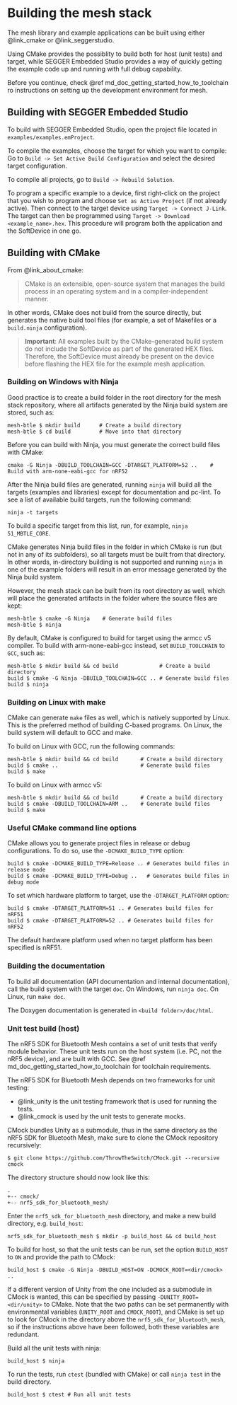 # Building the mesh stack

The mesh library and example applications can be built using either @link_cmake <!--CMake: https://cmake.org/--> or
@link_seggerstudio<!--SEGGER Embedded Studio: https://www.segger.com/products/development-tools/embedded-studio/?L=0-->.

Using CMake provides the possiblity to build both for host (unit tests) and target, while SEGGER
Embedded Studio provides a way of quickly getting the example code up and running with full debug
capability.

Before you continue, check @ref md_doc_getting_started_how_to_toolchain ro instructions on setting up the
development environment for mesh.

## Building with SEGGER Embedded Studio

To build with SEGGER Embedded Studio, open the project file located in `examples/examples.emProject`.

To compile the examples, choose the target for which you want to compile: Go to
`Build -> Set Active Build Configuration` and select the desired target configuration.

To compile all projects, go to `Build -> Rebuild Solution`.

To program a specific example to a device,
first right-click on the project that you wish to program and choose `Set as Active Project` (if not already
active). Then connect to the target device using `Target -> Connect J-Link`. The target can then be
programmed using `Target -> Download <example_name>.hex`. This procedure will program both the application and the SoftDevice
in one go.

## Building with CMake
From @link_about_cmake: <!-- https://cmake.org/overview/ -->

> CMake is an extensible, open-source system that manages the build process in an operating system and
> in a compiler-independent manner.

In other words, CMake does not build from the source directly, but generates the native build tool
files (for example, a set of Makefiles or a `build.ninja` configuration).

> **Important**: All examples built by the CMake-generated build system do not include the SoftDevice
> as part of the generated HEX files. Therefore, the SoftDevice must already be present on the device before
> flashing the HEX file for the example mesh application.

### Building on Windows with Ninja
Good practice is to create a build folder in the root directory for the mesh stack repository, where all
artifacts generated by the Ninja build system are stored, such as:

    mesh-btle $ mkdir build      # Create a build directory
    mesh-btle $ cd build         # Move into that directory

Before you can build with Ninja, you must generate the correct build files with CMake:

    cmake -G Ninja -DBUILD_TOOLCHAIN=GCC -DTARGET_PLATFORM=52 ..    # Build with arm-none-eabi-gcc for nRF52

After the Ninja build files are generated,
running `ninja` will build all the targets (examples and libraries) except for documentation and pc-lint.
To see a list of available build targets, run the following command:

    ninja -t targets

To build a specific target from this list, run, for example, `ninja 51_MBTLE_CORE`.

CMake generates Ninja build files in the folder in which CMake is run (but not in any of its subfolders),
so all targets must be built from that directory. In other words, in-directory building is not supported
and running `ninja` in one of the example folders will result in an error message generated by the Ninja build system.

However, the mesh stack can be built from its root directory as well, which will place the generated
artifacts in the folder where the source files are kept:

    mesh-btle $ cmake -G Ninja    # Generate build files
    mesh-btle $ ninja


By default, CMake is configured to build for target using the armcc v5 compiler. To build
with arm-none-eabi-gcc instead, set `BUILD_TOOLCHAIN` to `GCC`, such as:

    mesh-btle $ mkdir build && cd build             # Create a build directory
    build $ cmake -G Ninja -DBUILD_TOOLCHAIN=GCC .. # Generate build files
    build $ ninja



### Building on Linux with make
CMake can generate `make` files as well, which is natively supported by Linux. This is the preferred
method of building C-based programs. On Linux, the build system will default to GCC and make.

To build on Linux with GCC, run the following commands:

    mesh-btle $ mkdir build && cd build       # Create a build directory
    build $ cmake ..                          # Generate build files
    build $ make


To build on Linux with armcc v5:

    mesh-btle $ mkdir build && cd build       # Create a build directory
    build $ cmake -DBUILD_TOOLCHAIN=ARM ..    # Generate build files
    build $ make


### Useful CMake command line options
CMake allows you to generate project files in release or debug configurations. To do so,
use the `-DCMAKE_BUILD_TYPE` option:

    build $ cmake -DCMAKE_BUILD_TYPE=Release .. # Generates build files in release mode
    build $ cmake -DCMAKE_BUILD_TYPE=Debug ..   # Generates build files in debug mode


To set which hardware platform to target, use the `-DTARGET_PLATFORM` option:

    build $ cmake -DTARGET_PLATFORM=51 .. # Generates build files for nRF51
    build $ cmake -DTARGET_PLATFORM=52 .. # Generates build files for nRF52


The default hardware platform used when no target platform has been specified is nRF51.

### Building the documentation

To build all documentation (API documentation and internal documentation), call the build system with the target `doc`. On Windows, run `ninja doc`. On Linux, run `make doc`.

The Doxygen documentation is generated in `<build folder>/doc/html`.


### Unit test build (host)

The nRF5 SDK for Bluetooth Mesh contains a set of unit tests that verify module behavior. These unit tests run on the
host system (i.e. PC, not the nRF5 device), and are built with GCC. See @ref md_doc_getting_started_how_to_toolchain for
toolchain requirements.

The nRF5 SDK for Bluetooth Mesh depends on two frameworks for unit testing:
* @link_unity <!--Unity: https://github.com/ThrowTheSwitch/Unity--> is the unit testing
  framework that is used for running the tests.
* @link_cmock <!--CMock: https://github.com/ThrowTheSwitch/CMock--> is used by the unit
  tests to generate mocks.

CMock bundles Unity as a submodule, thus in the same directory as the nRF5 SDK for Bluetooth Mesh, make sure
to clone the CMock repository recursively:

    $ git clone https://github.com/ThrowTheSwitch/CMock.git --recursive cmock

The directory structure should now look like this:

    .
    +-- cmock/
    +-- nrf5_sdk_for_bluetooth_mesh/

Enter the `nrf5_sdk_for_bluetooth_mesh` directory, and make a new build directory, e.g. `build_host`:

    nrf5_sdk_for_bluetooth_mesh $ mkdir -p build_host && cd build_host

To build for host, so that the unit tests can be run, set the option `BUILD_HOST`
to `ON` and provide the path to CMock:

    build_host $ cmake -G Ninja -DBUILD_HOST=ON -DCMOCK_ROOT=<dir/cmock> ..

If a different version of Unity from the one included as a submodule in CMock is wanted, this can be specified by
passing `-DUNITY_ROOT=<dir/unity>` to CMake. Note that the two paths can be set permanently with environmental variables
(`UNITY_ROOT` and `CMOCK_ROOT`), and CMake is set up to look for CMock in the directory above the
`nrf5_sdk_for_bluetooth_mesh`, so if the instructions above have been followed, both these variables are redundant.

Build all the unit tests with ninja:

    build_host $ ninja

To run the tests, run `ctest` (bundled with CMake) or call `ninja test` in the build directory.

    build_host $ ctest # Run all unit tests
